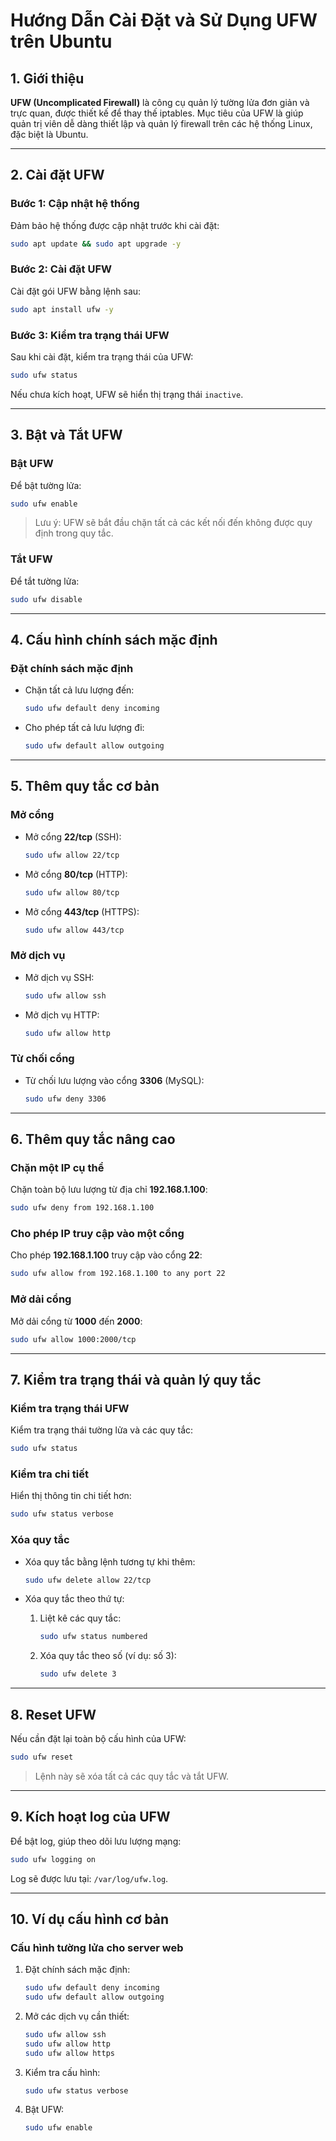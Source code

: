 
# Hướng Dẫn Cài Đặt và Sử Dụng UFW trên Ubuntu

## 1. Giới thiệu
**UFW (Uncomplicated Firewall)** là công cụ quản lý tường lửa đơn giản và trực quan, được thiết kế để thay thế iptables. Mục tiêu của UFW là giúp quản trị viên dễ dàng thiết lập và quản lý firewall trên các hệ thống Linux, đặc biệt là Ubuntu.

---

## 2. Cài đặt UFW

### **Bước 1: Cập nhật hệ thống**
Đảm bảo hệ thống được cập nhật trước khi cài đặt:
```bash
sudo apt update && sudo apt upgrade -y
```

### **Bước 2: Cài đặt UFW**
Cài đặt gói UFW bằng lệnh sau:
```bash
sudo apt install ufw -y
```

### **Bước 3: Kiểm tra trạng thái UFW**
Sau khi cài đặt, kiểm tra trạng thái của UFW:
```bash
sudo ufw status
```
Nếu chưa kích hoạt, UFW sẽ hiển thị trạng thái `inactive`.

---

## 3. Bật và Tắt UFW

### **Bật UFW**
Để bật tường lửa:
```bash
sudo ufw enable
```
> Lưu ý: UFW sẽ bắt đầu chặn tất cả các kết nối đến không được quy định trong quy tắc.

### **Tắt UFW**
Để tắt tường lửa:
```bash
sudo ufw disable
```

---

## 4. Cấu hình chính sách mặc định

### **Đặt chính sách mặc định**
- Chặn tất cả lưu lượng đến:
    ```bash
    sudo ufw default deny incoming
    ```

- Cho phép tất cả lưu lượng đi:
    ```bash
    sudo ufw default allow outgoing
    ```

---

## 5. Thêm quy tắc cơ bản

### **Mở cổng**
- Mở cổng **22/tcp** (SSH):
    ```bash
    sudo ufw allow 22/tcp
    ```

- Mở cổng **80/tcp** (HTTP):
    ```bash
    sudo ufw allow 80/tcp
    ```

- Mở cổng **443/tcp** (HTTPS):
    ```bash
    sudo ufw allow 443/tcp
    ```

### **Mở dịch vụ**
- Mở dịch vụ SSH:
    ```bash
    sudo ufw allow ssh
    ```

- Mở dịch vụ HTTP:
    ```bash
    sudo ufw allow http
    ```

### **Từ chối cổng**
- Từ chối lưu lượng vào cổng **3306** (MySQL):
    ```bash
    sudo ufw deny 3306
    ```

---

## 6. Thêm quy tắc nâng cao

### **Chặn một IP cụ thể**
Chặn toàn bộ lưu lượng từ địa chỉ **192.168.1.100**:
```bash
sudo ufw deny from 192.168.1.100
```

### **Cho phép IP truy cập vào một cổng**
Cho phép **192.168.1.100** truy cập vào cổng **22**:
```bash
sudo ufw allow from 192.168.1.100 to any port 22
```

### **Mở dải cổng**
Mở dải cổng từ **1000** đến **2000**:
```bash
sudo ufw allow 1000:2000/tcp
```

---

## 7. Kiểm tra trạng thái và quản lý quy tắc

### **Kiểm tra trạng thái UFW**
Kiểm tra trạng thái tường lửa và các quy tắc:
```bash
sudo ufw status
```

### **Kiểm tra chi tiết**
Hiển thị thông tin chi tiết hơn:
```bash
sudo ufw status verbose
```

### **Xóa quy tắc**
- Xóa quy tắc bằng lệnh tương tự khi thêm:
    ```bash
    sudo ufw delete allow 22/tcp
    ```

- Xóa quy tắc theo thứ tự:
    1. Liệt kê các quy tắc:
        ```bash
        sudo ufw status numbered
        ```
    2. Xóa quy tắc theo số (ví dụ: số 3):
        ```bash
        sudo ufw delete 3
        ```

---

## 8. Reset UFW

Nếu cần đặt lại toàn bộ cấu hình của UFW:
```bash
sudo ufw reset
```
> Lệnh này sẽ xóa tất cả các quy tắc và tắt UFW.

---

## 9. Kích hoạt log của UFW
Để bật log, giúp theo dõi lưu lượng mạng:
```bash
sudo ufw logging on
```
Log sẽ được lưu tại: `/var/log/ufw.log`.

---

## 10. Ví dụ cấu hình cơ bản

### **Cấu hình tường lửa cho server web**
1. Đặt chính sách mặc định:
    ```bash
    sudo ufw default deny incoming
    sudo ufw default allow outgoing
    ```

2. Mở các dịch vụ cần thiết:
    ```bash
    sudo ufw allow ssh
    sudo ufw allow http
    sudo ufw allow https
    ```

3. Kiểm tra cấu hình:
    ```bash
    sudo ufw status verbose
    ```

4. Bật UFW:
    ```bash
    sudo ufw enable
    ```

